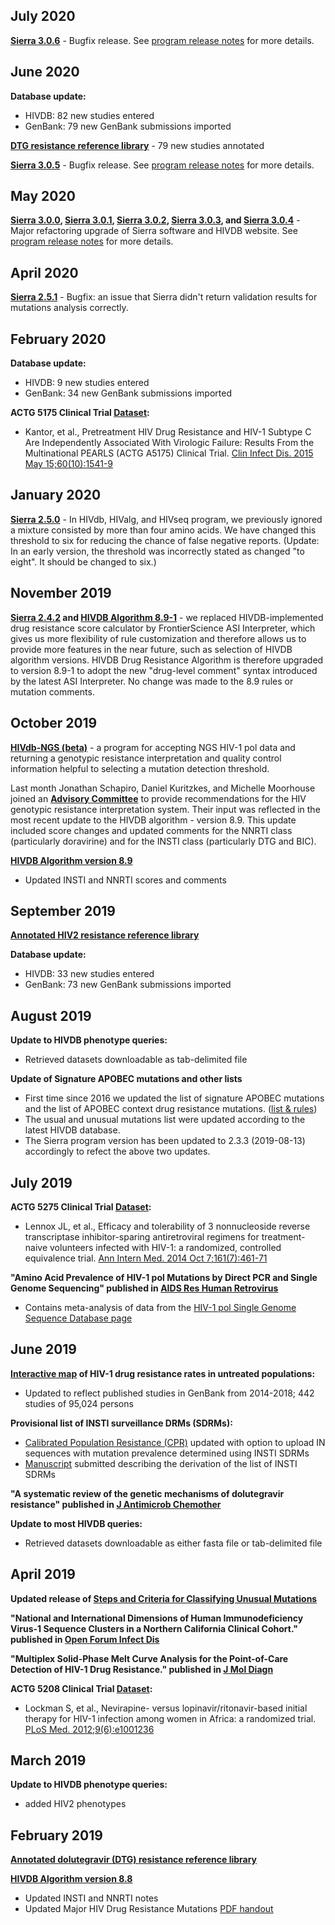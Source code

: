## July 2020

**[Sierra 3.0.6](/page/program-updates/#version.3.0.6.update.2020-07-23)** - Bugfix release. See [program release notes](/page/program-updates/#version.3.0.6.update.2020-07-23) for more details.

## June 2020
**Database update:**
- HIVDB: 82 new studies entered 
- GenBank: 79 new GenBank submissions imported

**[DTG resistance reference library](/pages/refLib/DTG.html)**  - 79 new studies annotated

**[Sierra 3.0.5](/page/program-updates/#version.3.0.5.update.2020-06-24)** - Bugfix release. See [program release notes](/page/program-updates/#version.3.0.5.update.2020-06-24) for more details.

## May 2020
**[Sierra 3.0.0](/page/program-updates/#version.3.0.0.update.2020-05-10), [Sierra 3.0.1](/page/program-updates/#version.3.0.1.update.2020-05-11), [Sierra 3.0.2](/page/program-updates/#version.3.0.2.update.2020-05-12), [Sierra 3.0.3](/page/program-updates/#version.3.0.3.update.2020-05-19), and [Sierra 3.0.4](/page/program-updates/#version.3.0.4.update.2020-05-21)** - Major refactoring upgrade of Sierra software and HIVDB website. See [program release notes](/page/program-updates/#version.3.0.0.update.2020-05-10) for more details.


## April 2020
**[Sierra 2.5.1](/page/program-updates/#version.2.5.1.update.2020-04-29)** - Bugfix: an issue that Sierra didn't return validation results for mutations analysis correctly.

## February 2020
**Database update:**
- HIVDB: 9 new studies entered 
- GenBank: 34 new GenBank submissions imported

**ACTG 5175 Clinical Trial [Dataset](/pages/clinicalStudyData/ACTG5175.html):**
- Kantor, et al., Pretreatment HIV Drug Resistance and HIV-1 Subtype C Are Independently Associated With Virologic Failure: Results From the Multinational PEARLS (ACTG A5175) Clinical Trial. [Clin Infect Dis. 2015 May 15;60(10):1541-9](https://academic.oup.com/cid/article/60/10/1541/338500)

## January 2020
**[Sierra 2.5.0](/page/program-updates/#version.2.5.0.update.2020-01-24)** - In HIVdb, HIValg, and HIVseq program, we previously ignored a mixture consisted by more than four amino acids. We have changed this threshold to six for reducing the chance of false negative reports. (Update: In an early version, the threshold was incorrectly stated as changed "to eight". It should be changed to six.)

## November 2019
**[Sierra 2.4.2](/page/program-updates/#version.2.4.2.update.2019-11-01) and [HIVDB Algorithm 8.9-1](/page/algorithm-updates/#version.8.9-1.update.2019-11-01)** - we replaced HIVDB-implemented drug resistance score calculator by FrontierScience ASI Interpreter, which gives us more flexibility of rule customization and therefore allows us to provide more features in the near future, such as selection of HIVDB algorithm versions. HIVDB Drug Resistance Algorithm is therefore upgraded to version 8.9-1 to adopt the new "drug-level comment" syntax introduced by the latest ASI Interpreter. No change was made to the 8.9 rules or mutation comments.

## October 2019
**[HIVdb-NGS (beta)](/hivdb/by-reads/)** - a program for accepting NGS HIV-1 pol data and returning a genotypic resistance interpretation and quality control information helpful to selecting a mutation detection threshold.

Last month Jonathan Schapiro, Daniel Kuritzkes, and Michelle Moorhouse joined an **[Advisory Committee](/pages/Committee_HIVdb.html)** to provide recommendations for the HIV genotypic resistance interpretation system. Their input was reflected in the most recent update to the HIVDB algorithm - version 8.9. This update included score changes and updated comments for the NNRTI class (particularly doravirine) and for the INSTI class (particularly DTG and BIC).

**[HIVDB Algorithm version 8.9](/page/algorithm-updates/#version.8.9.update.2019-10-07)**
- Updated INSTI and NNRTI scores and comments

## September 2019
**[Annotated HIV2 resistance reference library](/pages/refLib/HIV2.html)**

**Database update:**
- HIVDB: 33 new studies entered 
- GenBank: 73 new GenBank submissions imported

## August 2019
**Update to HIVDB phenotype queries:**
- Retrieved datasets downloadable as tab-delimited file

**Update of Signature APOBEC mutations and other lists**
- First time since 2016 we updated the list of signature APOBEC mutations and the list of APOBEC context drug resistance mutations. ([list & rules](/page/apobecs/))
- The usual and unusual mutations list were updated according to the latest HIVDB database.
- The Sierra program version has been updated to 2.3.3 (2019-08-13) accordingly to refect the above two updates.

## July 2019
**ACTG 5275 Clinical Trial [Dataset](/pages/clinicalStudyData/ACTG5275.html):**
- Lennox JL, et al., Efficacy and tolerability of 3 nonnucleoside reverse transcriptase inhibitor-sparing antiretroviral regimens for treatment-naive volunteers infected with HIV-1: a randomized, controlled equivalence trial. [Ann Intern Med. 2014 Oct 7;161(7):461-71](https://annals.org/aim/fullarticle/1911116/efficacy-tolerability-3-nonnucleoside-reverse-transcriptase-inhibitor-sparing-antiretroviral-regimens)

**"Amino Acid Prevalence of HIV-1 pol Mutations by Direct PCR and Single Genome Sequencing" published in [AIDS Res Human Retrovirus](https://www.liebertpub.com/doi/abs/10.1089/AID.2018.0289)**
- Contains meta-analysis of data from the [HIV-1 pol Single Genome Sequence Database page](/project/sgs/)

## June 2019
**[Interactive map](/page/surveillance-map/) of HIV-1 drug resistance rates in untreated populations:**
- Updated to reflect published studies in GenBank from 2014-2018; 442 studies of 95,024 persons

**Provisional list of INSTI surveillance DRMs (SDRMs):**
- [Calibrated Population Resistance (CPR)](/cpr/) updated with option to upload IN sequences with mutation prevalence determined using INSTI SDRMs
- [Manuscript](/pages/pdf/Tzou.2019.JAC.pdf) submitted describing the derivation of the list of INSTI SDRMs

**"A systematic review of the genetic mechanisms of dolutegravir resistance" published in [J Antimicrob Chemother](https://academic.oup.com/jac/advance-article/doi/10.1093/jac/dkz256/5529201)**

**Update to most HIVDB queries:**
- Retrieved datasets downloadable as either fasta file or tab-delimited file

## April 2019
**Updated release of [Steps and Criteria for Classifying Unusual Mutations](https://github.com/hivdb/hivfacts)**

**"National and International Dimensions of Human Immunodeficiency Virus-1 Sequence Clusters in a Northern California Clinical Cohort." published in [Open Forum Infect Dis](https://www.ncbi.nlm.nih.gov/pmc/articles/PMC6483754/)**

**"Multiplex Solid-Phase Melt Curve Analysis for the Point-of-Care Detection of HIV-1 Drug Resistance." published in [J Mol Diagn](https://www.sciencedirect.com/science/article/pii/S1525157818302745?via%3Dihub)**

**ACTG 5208 Clinical Trial [Dataset](/pages/clinicalStudyData/ACTG5208.html):**
- Lockman S, et al., Nevirapine- versus lopinavir/ritonavir-based initial therapy for HIV-1 infection among women in Africa: a randomized trial. [PLoS Med. 2012;9(6):e1001236](https://journals.plos.org/plosmedicine/article?id=10.1371/journal.pmed.1001236)

## March 2019
**Update to HIVDB phenotype queries:**
- added HIV2 phenotypes

## February 2019
**[Annotated dolutegravir (DTG) resistance reference library](/pages/refLib/DTG.html)**

**[HIVDB Algorithm version 8.8](/page/algorithm-updates/#version.8.8.update.2019-02-13)**
- Updated INSTI and NNRTI notes
- Updated Major HIV Drug Resistance Mutations [PDF handout](/assets/media/resistance-mutation-handout-feb2019.b0204a57.pdf)


